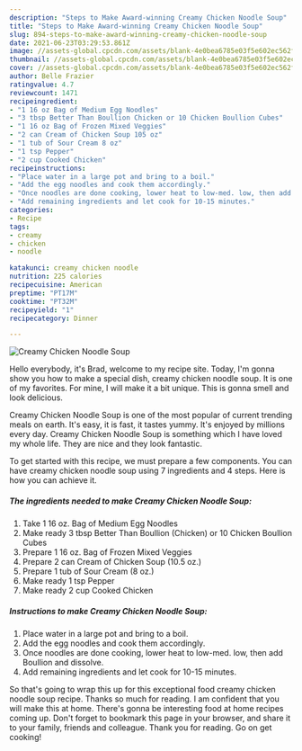 ```yaml
---
description: "Steps to Make Award-winning Creamy Chicken Noodle Soup"
title: "Steps to Make Award-winning Creamy Chicken Noodle Soup"
slug: 894-steps-to-make-award-winning-creamy-chicken-noodle-soup
date: 2021-06-23T03:29:53.861Z
image: //assets-global.cpcdn.com/assets/blank-4e0bea6785e03f5e602ec562f230caae08da540cada707380b4fe1bbebba43da.png
thumbnail: //assets-global.cpcdn.com/assets/blank-4e0bea6785e03f5e602ec562f230caae08da540cada707380b4fe1bbebba43da.png
cover: //assets-global.cpcdn.com/assets/blank-4e0bea6785e03f5e602ec562f230caae08da540cada707380b4fe1bbebba43da.png
author: Belle Frazier
ratingvalue: 4.7
reviewcount: 1471
recipeingredient:
- "1 16 oz Bag of Medium Egg Noodles"
- "3 tbsp Better Than Boullion Chicken or 10 Chicken Boullion Cubes"
- "1 16 oz Bag of Frozen Mixed Veggies"
- "2 can Cream of Chicken Soup 105 oz"
- "1 tub of Sour Cream 8 oz"
- "1 tsp Pepper"
- "2 cup Cooked Chicken"
recipeinstructions:
- "Place water in a large pot and bring to a boil."
- "Add the egg noodles and cook them accordingly."
- "Once noodles are done cooking, lower heat to low-med. low, then add Boullion and dissolve."
- "Add remaining ingredients and let cook for 10-15 minutes."
categories:
- Recipe
tags:
- creamy
- chicken
- noodle

katakunci: creamy chicken noodle 
nutrition: 225 calories
recipecuisine: American
preptime: "PT17M"
cooktime: "PT32M"
recipeyield: "1"
recipecategory: Dinner

---
```



![Creamy Chicken Noodle Soup](//assets-global.cpcdn.com/assets/blank-4e0bea6785e03f5e602ec562f230caae08da540cada707380b4fe1bbebba43da.png)

Hello everybody, it's Brad, welcome to my recipe site. Today, I'm gonna show you how to make a special dish, creamy chicken noodle soup. It is one of my favorites. For mine, I will make it a bit unique. This is gonna smell and look delicious.

Creamy Chicken Noodle Soup is one of the most popular of current trending meals on earth. It's easy, it is fast, it tastes yummy. It's enjoyed by millions every day. Creamy Chicken Noodle Soup is something which I have loved my whole life. They are nice and they look fantastic.




To get started with this recipe, we must prepare a few components. You can have creamy chicken noodle soup using 7 ingredients and 4 steps. Here is how you can achieve it.

<!--inarticleads1-->

##### The ingredients needed to make Creamy Chicken Noodle Soup:

1. Take 1 16 oz. Bag of Medium Egg Noodles
1. Make ready 3 tbsp Better Than Boullion (Chicken) or 10 Chicken Boullion Cubes
1. Prepare 1 16 oz. Bag of Frozen Mixed Veggies
1. Prepare 2 can Cream of Chicken Soup (10.5 oz.)
1. Prepare 1 tub of Sour Cream (8 oz.)
1. Make ready 1 tsp Pepper
1. Make ready 2 cup Cooked Chicken




<!--inarticleads2-->

##### Instructions to make Creamy Chicken Noodle Soup:

1. Place water in a large pot and bring to a boil.
1. Add the egg noodles and cook them accordingly.
1. Once noodles are done cooking, lower heat to low-med. low, then add Boullion and dissolve.
1. Add remaining ingredients and let cook for 10-15 minutes.




So that's going to wrap this up for this exceptional food creamy chicken noodle soup recipe. Thanks so much for reading. I am confident that you will make this at home. There's gonna be interesting food at home recipes coming up. Don't forget to bookmark this page in your browser, and share it to your family, friends and colleague. Thank you for reading. Go on get cooking!
